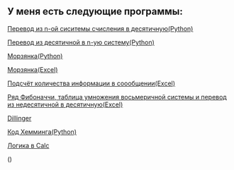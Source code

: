 ## У меня есть следующие программы:

[Перевод из n-ой сиситемы счисления в десятичную(Python)](https://github.com/geniusatthemoment/I-am-barbie-girl-in-a-barbie-world/commit/faaea85572b541710b34e5834c9c6d88a0ced61d)

[Перевод из десятичной в n-ую систему(Python)](https://github.com/geniusatthemoment/I-am-barbie-girl-in-a-barbie-world/blob/main/%D0%9F%D0%B5%D1%80%D0%B5%D0%B2%D0%BE%D0%B4%20%D0%B8%D0%B7%20%D0%B4%D0%B5%D1%81%D1%8F%D1%82%D0%B8%D1%87%D0%BD%D0%BE%D0%B9%20%D0%B2%20n-%D1%83%D1%8E.py)

[Морзянка(Python)](https://github.com/geniusatthemoment/I-am-barbie-girl-in-a-barbie-world/blob/main/%D0%A1%D0%B5%D1%80%D0%B3%D0%B5%D0%B9%20%D0%A0%D0%BE%D0%BC%D0%B0%D0%BD%D0%BE%D0%B2%20%D0%BC%D0%BE%D1%80%D0%B7%D1%8F%D0%BD%D0%BA%D0%B0.py)

[Морзянка(Excel)](https://github.com/geniusatthemoment/I-am-barbie-girl-in-a-barbie-world/blob/main/%D0%9A%D0%BD%D0%B8%D0%B3%D0%B03.xlsx)

[Подсчёт количества информации в соообщении(Excel)](https://github.com/geniusatthemoment/I-am-barbie-girl-in-a-barbie-world/blob/main/%D0%9A%D0%BD%D0%B8%D0%B3%D0%B02.xlsx)

[Ряд Фибоначчи, таблица умножения восьмеричной системы и перевод из недесятичной в десятичную(Excel)](https://github.com/geniusatthemoment/I-am-barbie-girl-in-a-barbie-world/blob/main/%D0%9A%D0%BD%D0%B8%D0%B3%D0%B01.xlsx)

[Dillinger](https://github.com/geniusatthemoment/I-am-barbie-girl-in-a-barbie-world/blob/main/Dillinger%20(1).pdf)

[Код Хемминга(Python)](https://github.com/geniusatthemoment/I-am-barbie-girl-in-a-barbie-world/blob/main/%D0%9A%D0%BE%D0%B4%20%D0%A5%D0%B5%D0%BC%D0%BC%D0%B8%D0%BD%D0%B3%D0%B0.py)

[Логика в Calc](https://github.com/geniusatthemoment/I-am-barbie-girl-in-a-barbie-world/blob/main/%D0%9B%D0%BE%D0%B3%D0%B8%D0%BA%D0%B0%20.xlsx)

()
       
       
       
       
       
